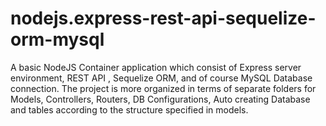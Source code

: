 # nodejs.express-rest-api-sequelize-orm-mysql
A basic NodeJS Container application which consist of Express server environment, REST API , Sequelize ORM, and of course MySQL Database connection. The project is more organized in terms of separate folders for Models, Controllers, Routers, DB Configurations, Auto creating Database and tables  according to the structure specified in models.
